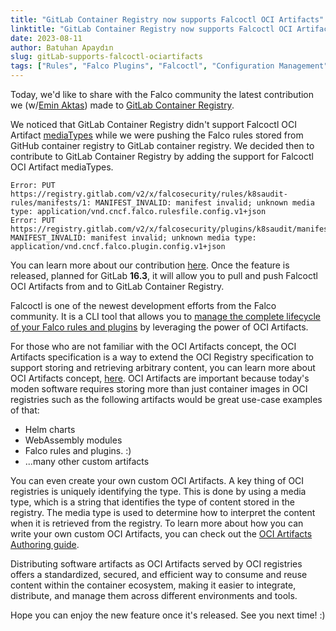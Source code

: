 ```yaml
---
title: "GitLab Container Registry now supports Falcoctl OCI Artifacts"
linktitle: "GitLab Container Registry now supports Falcoctl OCI Artifacts"
date: 2023-08-11
author: Batuhan Apaydın
slug: gitLab-supports-falcoctl-ociartifacts
tags: ["Rules", "Falco Plugins", "Falcoctl", "Configuration Management"]
---
```


Today, we'd like to share with the Falco community the latest contribution we (w/[Emin Aktas](https://twitter.com/emminaktas)) made to [GitLab Container Registry](https://gitlab.com/gitlab-org/container-registry).

We noticed that GitLab Container Registry didn't support Falcoctl OCI Artifact [mediaTypes](https://github.com/falcosecurity/falcoctl/blob/7f1e8825a6f86010b9194577c56712dd0ef0442d/pkg/oci/constants.go#L20-L29) while we were pushing the Falco rules stored from GitHub container registry to GitLab container registry. We decided then to contribute to GitLab Container Registry by adding the support for Falcoctl OCI Artifact mediaTypes.

```shell
Error: PUT https://registry.gitlab.com/v2/x/falcosecurity/rules/k8saudit-rules/manifests/1: MANIFEST_INVALID: manifest invalid; unknown media type: application/vnd.cncf.falco.rulesfile.config.v1+json
Error: PUT https://registry.gitlab.com/v2/x/falcosecurity/plugins/k8saudit/manifests/sha256:b29c97a6590486f8b3b83644677e11d2f68e201a7035699189653d7f571d7e13: MANIFEST_INVALID: manifest invalid; unknown media type: application/vnd.cncf.falco.plugin.config.v1+json
```

You can learn more about our contribution [here](https://gitlab.com/gitlab-org/container-registry/-/merge_requests/1375). Once the feature is released, planned for GitLab **16.3**, it will allow you to pull and push Falcoctl OCI Artifacts from and to GitLab Container Registry.

Falcoctl is one of the newest development efforts from the Falco community. It is a CLI tool that allows you to [manage the complete lifecycle of your Falco rules and plugins](https://falco.org/blog/falcoctl-install-manage-rules-plugins/) by leveraging the power of OCI Artifacts. 

For those who are not familiar with the OCI Artifacts concept, the OCI Artifacts specification is a way to extend the OCI Registry specification to support storing and retrieving arbitrary content, you can learn more about OCI Artifacts concept, [here](https://github.com/opencontainers/artifacts). OCI Artifacts are important because today's moden software requires storing more than just container images in OCI registries such as the following artifacts would be great use-case examples of that:

* Helm charts
* WebAssembly modules
* Falco rules and plugins. :)
* ...many other custom artifacts

You can even create your own custom OCI Artifacts. A key thing of OCI registries is uniquely identifying the type. This is done by using a media type, which is a string that identifies the type of content stored in the registry. The media type is used to determine how to interpret the content when it is retrieved from the registry. To learn more about how you can write your own custom OCI Artifacts, you can check out the [OCI Artifacts Authoring guide](https://github.com/opencontainers/artifacts/blob/main/artifact-authors.md).

Distributing software artifacts as OCI Artifacts served by OCI registries offers a standardized, secured, and efficient way to consume and reuse content within the container ecosystem, making it easier to integrate, distribute, and manage them across different environments and tools.

Hope you can enjoy the new feature once it's released. See you next time! :)
